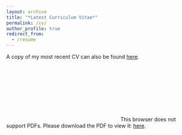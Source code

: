 ```yaml
---
layout: archive
title: "*Latest Curriculum Vitae*"
permalink: /cv/
author_profile: true
redirect_from:
  - /resume
---
```


A copy of my most recent CV can also be found <a href="https://tyson-swetnam.github.io/files/2019-06-09-CV-Tyson-Lee-Swetnam.pdf" target="_blank"><u>here</u></a>.


<object data="https://tyson-swetnam.github.io/files/2019-06-09-CV-Tyson-Lee-Swetnam.pdf" type="application/pdf" width="700px" height="700px">
    <embed src="https://tyson-swetnam.github.io/files/2019-06-09-CV-Tyson-Lee-Swetnam.pdf">
        This browser does not support PDFs. Please download the PDF to view it: <a href="https://tyson-swetnam.github.io/files/2019-06-09-CV-Tyson-Lee-Swetnam.pdf" target="_blank"><u>here</u></a>.
        </embed>
</object>

  
